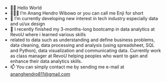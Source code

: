 - 👋🏻 Hello World
- 👨🏻‍🔬 I’m Anang Hendro Wibowo or you can call me Enji for short
- 👀 I’m currently developing new interest in tech industry especially data and ui/ux design 
- 🌱 I recently finished my 3-months-long bootcamp in data analytics at RevoU where i learned various skills 
-   related to data such as understanding and define business problems, data cleaning, data processing and analysis (using spreadsheet, SQL and Python), data visualization and communicating data. Currently work as class manager at RevoU helping peoples who want to gain and enhance their data analytics skills.
- 📫 You can simply contact me by sending me e-mail at ananghendro811@gmail.com

<!---
ananghw/ananghw is a ✨ special ✨ repository because its `README.md` (this file) appears on your GitHub profile.
You can click the Preview link to take a look at your changes.
--->
